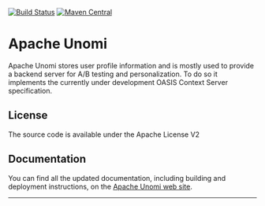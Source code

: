 <!--
  ~ Licensed to the Apache Software Foundation (ASF) under one or more
  ~ contributor license agreements.  See the NOTICE file distributed with
  ~ this work for additional information regarding copyright ownership.
  ~ The ASF licenses this file to You under the Apache License, Version 2.0
  ~ (the "License"); you may not use this file except in compliance with
  ~ the License.  You may obtain a copy of the License at
  ~
  ~      http://www.apache.org/licenses/LICENSE-2.0
  ~
  ~ Unless required by applicable law or agreed to in writing, software
  ~ distributed under the License is distributed on an "AS IS" BASIS,
  ~ WITHOUT WARRANTIES OR CONDITIONS OF ANY KIND, either express or implied.
  ~ See the License for the specific language governing permissions and
  ~ limitations under the License.
  -->

[![Build Status](https://builds.apache.org/job/unomi-master/badge/icon)](https://builds.apache.org/job/unomi-master/)
[![Maven Central](https://maven-badges.herokuapp.com/maven-central/org.apache.unomi/unomi-root/badge.svg)](https://maven-badges.herokuapp.com/maven-central/org.apache.unomi/unomi-root)


Apache Unomi
============

Apache Unomi stores user profile information and is mostly used to provide a backend server for A/B testing and 
personalization. To do so it implements the currently under development OASIS Context Server specification. 


License
-------
The source code is available under the Apache License V2

Documentation
-------------
You can find all the updated documentation, including building and deployment instructions, on the [Apache Unomi 
web site](https://unomi.apache.org).

***
